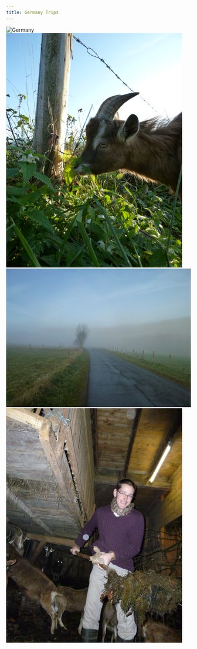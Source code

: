 ```yaml
---
title: Germany Trips
---
```


![Germany](assets/img/travel/trip-4/img1.jpg)
![Germany](assets/img/travel/trip-4/img2.jpg)
![Germany](assets/img/travel/trip-4/img3.jpg)
![Germany](assets/img/travel/trip-4/img4.jpg)

